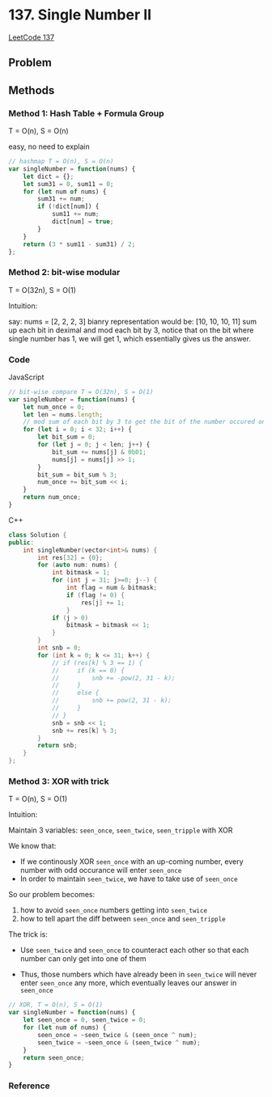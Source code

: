 # 137. Single Number II

[LeetCode 137](https://leetcode.com/problems/single-number-ii/)

## Problem



## Methods

### Method 1: Hash Table + Formula Group

T = O(n), S = O(n)

easy, no need to explain

```JavaScript
// hashmap T = O(n), S = O(n)
var singleNumber = function(nums) {
    let dict = {};
    let sum31 = 0, sum11 = 0;
    for (let num of nums) {
        sum31 += num;
        if (!dict[num]) {
            sum11 += num;
            dict[num] = true;
        }
    }
    return (3 * sum11 - sum31) / 2;
};
```



###  Method 2: bit-wise modular

T = O(32n), S = O(1)

Intuition: 

say: nums = [2, 2, 2, 3]
bianry representation would be: [10, 10, 10, 11]
sum up each bit in deximal and mod each bit by 3, notice that on the bit where single number has 1, we will get 1, which essentially gives us the answer.

### Code

JavaScript

```JavaScript
// bit-wise compare T = O(32n), S = O(1)
var singleNumber = function(nums) {
    let num_once = 0;
    let len = nums.length;
    // mod sum of each bit by 3 to get the bit of the number occured once
    for (let i = 0; i < 32; i++) {
        let bit_sum = 0;
        for (let j = 0; j < len; j++) {
            bit_sum += nums[j] & 0b01;
            nums[j] = nums[j] >> 1;
        }
        bit_sum = bit_sum % 3;
        num_once += bit_sum << i;
    }
    return num_once;
}
```

C++

```c++
class Solution {
public:
    int singleNumber(vector<int>& nums) {
        int res[32] = {0};
        for (auto num: nums) {
            int bitmask = 1;
            for (int j = 31; j>=0; j--) {
                int flag = num & bitmask;
                if (flag != 0) {
                    res[j] += 1;
                }
            if (j > 0)
                bitmask = bitmask << 1;
            }
        }
        int snb = 0;
        for (int k = 0; k <= 31; k++) {
            // if (res[k] % 3 == 1) {
            //     if (k == 0) {
            //         snb += -pow(2, 31 - k);
            //     }
            //     else {
            //         snb += pow(2, 31 - k);
            //     }
            // }
            snb = snb << 1;
            snb += res[k] % 3;
        }
        return snb;
    }
};
```

### Method 3: XOR with trick

T = O(n), S = O(1)

Intuition: 

Maintain 3 variables: `seen_once`, `seen_twice`, `seen_tripple` with XOR

We know that:

* If we continously XOR `seen_once` with an up-coming number, every number with odd occurance will enter `seen_once`
* In order to maintain `seen_twice`, we have to take use of `seen_once`


So our problem becomes:

1. how to avoid `seen_once` numbers getting into `seen_twice`
2. how to tell apart the diff between `seen_once` and `seen_tripple`

The trick is: 

* Use `seen_twice` and `seen_once` to counteract each other so that each number can only get into one of them

* Thus, those numbers which have already been in `seen_twice` will never enter `seen_once` any more, which eventually leaves our answer in `seen_once`

```JavaScript
// XOR, T = O(n), S = O(1)
var singleNumber = function(nums) {
    let seen_once = 0, seen_twice = 0;
    for (let num of nums) {
        seen_once = ~seen_twice & (seen_once ^ num);
        seen_twice = ~seen_once & (seen_twice ^ num);
    }
    return seen_once;
}
```



### Reference

